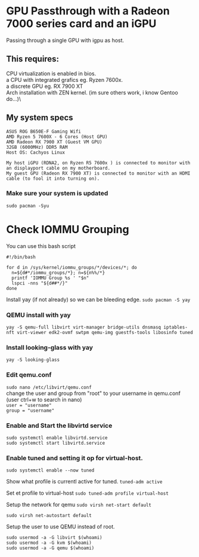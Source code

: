 # GPU Passthrough with a Radeon 7000 series card and an iGPU
Passing through a single GPU with igpu as host.

## This requires:
CPU virtualization is enabled in bios.\
a CPU with integrated grafics eg. Ryzen 7600x.\
a discrete GPU eg. RX 7900 XT\
Arch installation with ZEN kernel. (im sure others work, i know Gentoo do...)\

## My system specs
    ASUS ROG B650E-F Gaming Wifi
    AMD Ryzen 5 7600X - 6 Cores (Host GPU)
    AMD Radeon RX 7900 XT (Guest VM GPU)
    32GB (6000MHz) DDR5 RAM
    Host OS: Cachyos Linux

    My host iGPU (RDNA2, on Ryzen R5 7600x ) is connected to monitor with an displayport cable on my motherboard.
    My guest GPU (Radeon RX 7900 XT) is connected to monitor with an HDMI cable (to fool it into turning on).

### Make sure your system is updated
`sudo pacman -Syu`

# Check IOMMU Grouping
You can use this bash script
```
#!/bin/bash

for d in /sys/kernel/iommu_groups/*/devices/*; do
  n=${d#*/iommu_groups/*}; n=${n%%/*}
  printf 'IOMMU Group %s ' "$n"
  lspci -nns "${d##*/}"
done
```

Install yay (if not already) so we can be bleeding edge.
```sudo pacman -S yay```

### QEMU install with yay
```yay -S qemu-full libvirt virt-manager bridge-utils dnsmasq iptables-nft virt-viewer edk2-ovmf swtpm qemu-img guestfs-tools libosinfo tuned```
### Install looking-glass with yay
```yay -S looking-glass```

### Edit qemu.conf
```sudo nano /etc/libvirt/qemu.conf```\
change the user and group from "root" to your username in qemu.conf (user ctrl+w to search in nano)\
```user = "username"```\
```group = "username"```

### Enable and Start the libvirtd service
```sudo systemctl enable libvirtd.service```\
```sudo systemctl start libvirtd.service```

### Enable tuned and setting it op for virtual-host.
```sudo systemctl enable --now tuned```

Show what profile is currentl active for tuned.
```tuned-adm active```

Set et profile to virtual-host
```sudo tuned-adm profile virtual-host```

Setup the network for qemu
```sudo virsh net-start default```

```sudo virsh net-autostart default```

Setup the user to use QEMU instead of root.

```sudo usermod -a -G libvirt $(whoami)```\
```sudo usermod -a -G kvm $(whoami)```\
```sudo usermod -a -G qemu $(whoami)```






